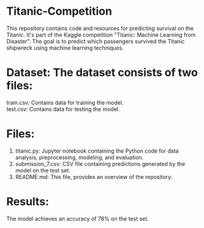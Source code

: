 # Titanic-Competition
This repository contains code and resources for predicting survival on the Titanic. It's part of the Kaggle competition "Titanic: Machine Learning from Disaster". The goal is to predict which passengers survived the Titanic shipwreck using machine learning techniques. 

# Dataset: The dataset consists of two files:
train.csv: Contains data for training the model.<br>
test.csv: Contains data for testing the model.

# Files:
1. titanic.py: Jupyter notebook containing the Python code for data analysis, preprocessing, modeling, and evaluation.<br>
2. submission_7.csv: CSV file containing predictions generated by the model on the test set.<br>
3. README.md: This file, provides an overview of the repository.

# Results:
The model achieves an accuracy of 78% on the test set.
